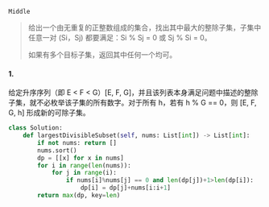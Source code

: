 `Middle`

> 给出一个由无重复的正整数组成的集合，找出其中最大的整除子集，子集中任意一对 (Si，Sj) 都要满足：Si % Sj = 0 或 Sj % Si = 0。
>
> 如果有多个目标子集，返回其中任何一个均可。
>

#### 1. 

给定升序序列（即 E < F < G）[E, F, G]，并且该列表本身满足问题中描述的整除子集，就不必枚举该子集的所有数字。对于所有 h，若有 h % G == 0，则 [E, F, G, h] 形成新的可除子集。

```python
class Solution:
    def largestDivisibleSubset(self, nums: List[int]) -> List[int]:
        if not nums: return []
        nums.sort()
        dp = [[x] for x in nums]
        for i in range(len(nums)):
            for j in range(i):
                if nums[i]%nums[j] == 0 and len(dp[j])+1>len(dp[i]):
                    dp[i] = dp[j]+nums[i:i+1]
        return max(dp, key=len)
```

